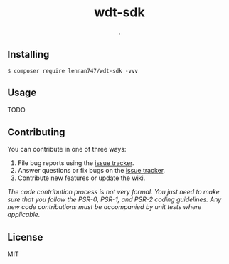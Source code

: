 <h1 align="center"> wdt-sdk </h1>

<p align="center"> .</p>


## Installing

```shell
$ composer require lennan747/wdt-sdk -vvv
```

## Usage

TODO

## Contributing

You can contribute in one of three ways:

1. File bug reports using the [issue tracker](https://github.com/lennan747/wdt-sdk/issues).
2. Answer questions or fix bugs on the [issue tracker](https://github.com/lennan747/wdt-sdk/issues).
3. Contribute new features or update the wiki.

_The code contribution process is not very formal. You just need to make sure that you follow the PSR-0, PSR-1, and PSR-2 coding guidelines. Any new code contributions must be accompanied by unit tests where applicable._

## License

MIT